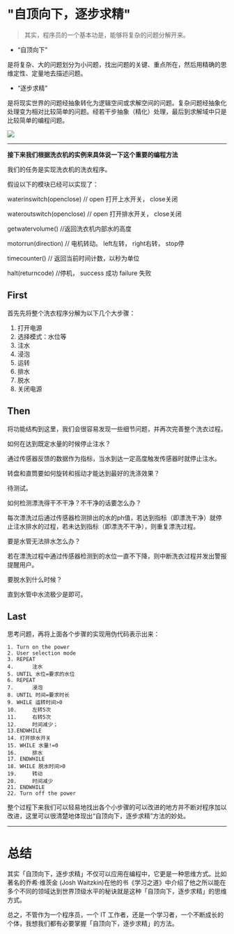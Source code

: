 # "自顶向下，逐步求精"

>其实，程序员的一个基本功是，能够将复杂的问题分解开来。

* “自顶向下” 

是将复杂、大的问题划分为小问题，找出问题的关键、重点所在，然后用精确的思维定性、定量地去描述问题。

* “逐步求精”

是将现实世界的问题经抽象转化为逻辑空间或求解空间的问题。复杂问题经抽象化处理变为相对比较简单的问题。经若干步抽象（精化）处理，最后到求解域中只是比较简单的编程问题。

![](https://img-blog.csdn.net/20171128165340567?watermark/2/text/aHR0cDovL2Jsb2cuY3Nkbi5uZXQvbGFhZ3l6eg==/font/5a6L5L2T/fontsize/400/fill/I0JBQkFCMA==/dissolve/70/gravity/SouthEast)

----------
**接下来我们根据洗衣机的实例来具体说一下这个重要的编程方法**

我们的任务是实现洗衣机的洗衣程序。

假设以下的模块已经可以实现了： 

waterinswitch(openclose) // open 打开上水开关， close关闭

wateroutswitch(openclose) // open 打开排水开关， close关闭

getwatervolume() //返回洗衣机内部水的高度

motorrun(direction) // 电机转动。 left左转， right右转， stop停

timecounter() // 返回当前时间计数，以秒为单位

halt(returncode) //停机， success 成功 failure 失败

## First

首先先将整个洗衣程序分解为以下几个大步骤：

1. 打开电源
2. 选择模式：水位等
3. 注水
4. 浸泡
5. 运转
6. 排水
7. 脱水
8. 关闭电源

## Then 

将功能结构到这里，我们会很容易发现一些细节问题，并再次完善整个洗衣过程。

如何在达到既定水量的时候停止注水？ 

通过传感器反馈的数据作为指标，当水到达一定高度触发传感器时就停止注水。

转盘和直筒要如何旋转和摇动才能达到最好的洗涤效果？ 

待测试。

如何检测漂洗得干不干净？不干净的话要怎么办？ 

每次漂洗过后通过传感器检测排出的水的ph值，若达到指标（即漂洗干净）就停止注水排水的过程，若未达到指标（即漂洗不干净），则重复漂洗过程。

要是水管无法排水怎么办？ 

若在漂洗过程中通过传感器检测到的水位一直不下降，则中断洗衣过程并发出警报提醒用户。

要脱水到什么时候？

直到水管中水流极少是即可。

## Last

思考问题，再将上面各个步骤的实现用伪代码表示出来：
```
1. Turn on the power
2. User selection mode
3. REPEAT 
4.      注水
5. UNTIL 水位=要求的水位
6. REPEAT 
7.      浸泡
8. UNTIL 时间=要求时长
9. WHILE 运转时间>0
10.     左转5次
11.     右转5次
12.     时间减少；
13.ENDWHILE
14. 打开排水开关
15. WHILE 水量!=0
16.     排水
17. ENDWHILE
18. WHILE 脱水时间>0
19.     转动
20.     时间减少
21. ENDWHILE
22. Turn off the power
```
整个过程下来我们可以轻易地找出各个小步骤的可以改进的地方并不断对程序加以改进，这里可以很清楚地体现出“自顶向下，逐步求精”方法的妙处。

--------
# 总结

其实「自顶向下，逐步求精」不仅可以应用在编程中，它更是一种思维方式。比如著名的乔希·维茨金 (Josh Waitzkin)在他的书《学习之道》中介绍了他之所以能在多个不同的领域达到世界顶级水平的秘诀就是这种「自顶向下，逐步求精」的思维方式。

总之，不管作为一个程序员，一个 IT 工作者，还是一个学习者，一个不断成长的个体，我想我们都有必要掌握「自顶向下，逐步求精」的方法。
